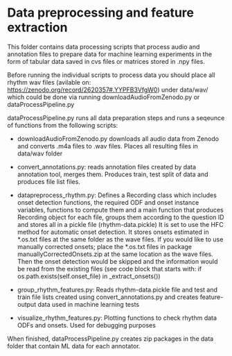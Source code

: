 # Data preprocessing and feature extraction

This folder contains data processing scripts that process audio and annotation 
files to prepare data for machine learning experiments in the form of tabular data 
saved in cvs files or matrices stored in .npy files. 

Before running the individual scripts to process data you should place all rhythm wav 
files (avilable on: https://zenodo.org/record/2620357#.YYPFB3VfgW0) under data/wav/ 
which could be done via running downloadAudioFromZenodo.py or 
dataProcessPipeline.py

dataProcessPipeline.py runs all data preparation steps and runs a seqeunce 
of functions from the following scripts:

*   downloadAudioFromZenodo.py downloads all audio data from Zenodo and converts .m4a files to .wav files. Places all resulting files in data/wav folder
 
*   convert_annotations.py: reads annotation files created by data annotation tool, merges them. Produces train, test split of data and produces file list files.

*   datapreprocess_rhythm.py: Defines a Recording class which includes 
    onset detection functions, the required ODF and onset instance variables, functions to 
    compute them and a main function that produces Recording object for each file, groups them 
    according to the question ID and stores all in a pickle file (rhythm-data.pickle)
    It is set to use the HFC method for automatic onset detection. It stores
    onsets estimated in *.os.txt files at the same folder as the wave files. If you would
    like to use manually corrected onsets; place the *.os.txt files in package 
    manuallyCorrectedOnsets.zip at the same location as the wave files. Then the onset 
    detection would be skipped and the information would be read from the existing files 
    (see code block that starts with: if os.path.exists(self.onset_file) in _extract_onsets())

*   group_rhythm_features.py: Reads rhythm-data.pickle file and test and train 
    file lists created using convert_annotations.py and creates feature-output data used in machine 
    learning tests

*   visualize_rhythm_features.py: Plotting functions to check rhythm data ODFs and onsets. Used for debugging purposes

When finished, dataProcessPipeline.py creates zip packages in the data folder that contain ML data 
for each annotator. 

